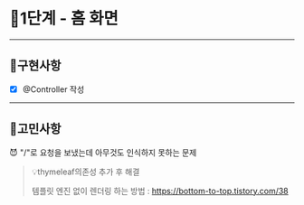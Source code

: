 # 🚀1단계 - 홈 화면

---

## 🔧구현사항

- [x] @Controller 작성
---

## 🧐고민사항

😈 "/"로 요청을 보냈는데 아무것도 인식하지 못하는 문제  
> 💡thymeleaf의존성 추가 후 해결 
> 
> 템플릿 엔진 없이 렌더링 하는 방법 : https://bottom-to-top.tistory.com/38
